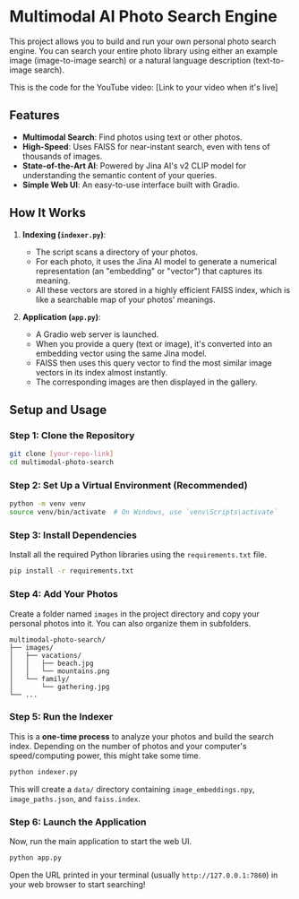 # Multimodal AI Photo Search Engine

This project allows you to build and run your own personal photo search engine. You can search your entire photo library using either an example image (image-to-image search) or a natural language description (text-to-image search).

This is the code for the YouTube video: [Link to your video when it's live]

## Features

-   **Multimodal Search**: Find photos using text or other photos.
-   **High-Speed**: Uses FAISS for near-instant search, even with tens of thousands of images.
-   **State-of-the-Art AI**: Powered by Jina AI's v2 CLIP model for understanding the semantic content of your queries.
-   **Simple Web UI**: An easy-to-use interface built with Gradio.

## How It Works

1.  **Indexing (`indexer.py`)**:
    -   The script scans a directory of your photos.
    -   For each photo, it uses the Jina AI model to generate a numerical representation (an "embedding" or "vector") that captures its meaning.
    -   All these vectors are stored in a highly efficient FAISS index, which is like a searchable map of your photos' meanings.

2.  **Application (`app.py`)**:
    -   A Gradio web server is launched.
    -   When you provide a query (text or image), it's converted into an embedding vector using the same Jina model.
    -   FAISS then uses this query vector to find the most similar image vectors in its index almost instantly.
    -   The corresponding images are then displayed in the gallery.

## Setup and Usage

### Step 1: Clone the Repository

```bash
git clone [your-repo-link]
cd multimodal-photo-search
```

### Step 2: Set Up a Virtual Environment (Recommended)

```bash
python -m venv venv
source venv/bin/activate  # On Windows, use `venv\Scripts\activate`
```

### Step 3: Install Dependencies

Install all the required Python libraries using the `requirements.txt` file.

```bash
pip install -r requirements.txt
```

### Step 4: Add Your Photos

Create a folder named `images` in the project directory and copy your personal photos into it. You can also organize them in subfolders.

```
multimodal-photo-search/
├── images/
│   ├── vacations/
│   │   ├── beach.jpg
│   │   └── mountains.png
│   └── family/
│       └── gathering.jpg
└── ...
```

### Step 5: Run the Indexer

This is a **one-time process** to analyze your photos and build the search index. Depending on the number of photos and your computer's speed/computing power, this might take some time.

```bash
python indexer.py
```

This will create a `data/` directory containing `image_embeddings.npy`, `image_paths.json`, and `faiss.index`.

### Step 6: Launch the Application

Now, run the main application to start the web UI.

```bash
python app.py
```

Open the URL printed in your terminal (usually `http://127.0.0.1:7860`) in your web browser to start searching!